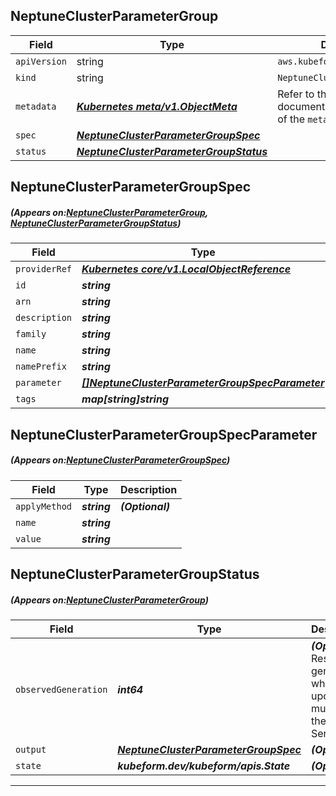 ## NeptuneClusterParameterGroup
| Field | Type | Description |
| ------ | ----- | ----------- |
| `apiVersion` | string | `aws.kubeform.com/v1alpha1` |
|    `kind` | string | `NeptuneClusterParameterGroup` |
| `metadata` | ***[Kubernetes meta/v1.ObjectMeta](https://kubernetes.io/docs/reference/generated/kubernetes-api/v1.13/#objectmeta-v1-meta)***|Refer to the Kubernetes API documentation for the fields of the `metadata` field.|
| `spec` | ***[NeptuneClusterParameterGroupSpec](#NeptuneClusterParameterGroupSpec)***||
| `status` | ***[NeptuneClusterParameterGroupStatus](#NeptuneClusterParameterGroupStatus)***||
## NeptuneClusterParameterGroupSpec
##### (Appears on:[NeptuneClusterParameterGroup](#NeptuneClusterParameterGroup), [NeptuneClusterParameterGroupStatus](#NeptuneClusterParameterGroupStatus))
| Field | Type | Description |
| ------ | ----- | ----------- |
| `providerRef` | ***[Kubernetes core/v1.LocalObjectReference](https://kubernetes.io/docs/reference/generated/kubernetes-api/v1.13/#localobjectreference-v1-core)***||
| `id` | ***string***||
| `arn` | ***string***| ***(Optional)*** |
| `description` | ***string***| ***(Optional)*** |
| `family` | ***string***||
| `name` | ***string***| ***(Optional)*** |
| `namePrefix` | ***string***| ***(Optional)*** |
| `parameter` | ***[[]NeptuneClusterParameterGroupSpecParameter](#NeptuneClusterParameterGroupSpecParameter)***| ***(Optional)*** |
| `tags` | ***map[string]string***| ***(Optional)*** |
## NeptuneClusterParameterGroupSpecParameter
##### (Appears on:[NeptuneClusterParameterGroupSpec](#NeptuneClusterParameterGroupSpec))
| Field | Type | Description |
| ------ | ----- | ----------- |
| `applyMethod` | ***string***| ***(Optional)*** |
| `name` | ***string***||
| `value` | ***string***||
## NeptuneClusterParameterGroupStatus
##### (Appears on:[NeptuneClusterParameterGroup](#NeptuneClusterParameterGroup))
| Field | Type | Description |
| ------ | ----- | ----------- |
| `observedGeneration` | ***int64***| ***(Optional)*** Resource generation, which is updated on mutation by the API Server.|
| `output` | ***[NeptuneClusterParameterGroupSpec](#NeptuneClusterParameterGroupSpec)***| ***(Optional)*** |
| `state` | ***kubeform.dev/kubeform/apis.State***| ***(Optional)*** |
---
